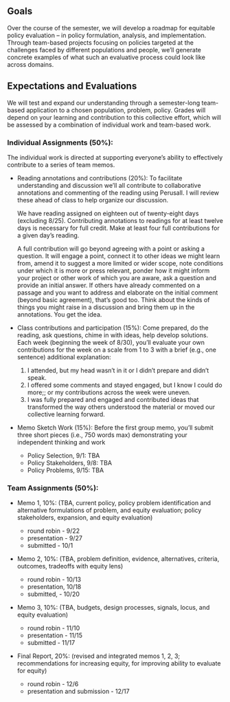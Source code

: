 ## Goals

Over the course of the semester, we will develop a roadmap for equitable policy evaluation – in policy formulation, analysis, and implementation. Through team-based projects focusing on policies targeted at the challenges faced by different populations and people, we’ll generate concrete examples of what such an evaluative process could look like across domains.

## Expectations and Evaluations
We will test and expand our understanding through a semester-long team-based application to a chosen population, problem, policy. Grades will depend on your learning and contribution to this collective effort, which will be assessed by a combination of individual work and team-based work.

### Individual Assignments (50%):
The individual work is directed at supporting everyone’s ability to effectively contribute to a series of team memos.

* Reading annotations and contributions (20%): To facilitate understanding and discussion we’ll all contribute to collaborative annotations and commenting of the reading using Perusall. I will review these ahead of class to help organize our discussion.

  We have reading assigned on eighteen out of twenty-eight days (excluding 8/25). Contributing annotations to readings for at least twelve days is necessary for full credit. Make at least four full contributions for a given day’s reading.

  A full contribution will go beyond agreeing with a point or asking a question. It will engage a point, connect it to other ideas we might learn from, amend it to suggest a more limited or wider scope, note conditions under which it is more or press relevant, ponder how it might inform your project or other work of which you are aware, ask a question and provide an initial answer. If others have already commented on a passage and you want to address and elaborate on the initial comment (beyond basic agreement), that’s good too. Think about the kinds of things you might raise in a discussion and bring them up in the annotations. You get the idea.

* Class contributions and participation (15%): Come prepared, do the reading, ask questions, chime in with ideas, help develop solutions. Each week (beginning the week of 8/30), you’ll evaluate your own contributions for the week on a scale from 1 to 3 with a brief (e.g., one sentence) additional explanation:

  1. I attended, but my head wasn’t in it or I didn’t prepare and didn’t speak.
  2. I offered some comments and stayed engaged, but I know I could do more;; or my contributions across the week were uneven.
  3. I was fully prepared and engaged and contributed ideas that transformed the way others understood the material or moved our collective learning forward.

* Memo Sketch Work (15%): Before the first group memo, you’ll submit three short pieces (i.e., 750 words max) demonstrating your independent thinking and work

    - Policy Selection, 9/1: TBA
    - Policy Stakeholders, 9/8: TBA
    - Policy Problems, 9/15: TBA

### Team Assignments (50%):


 * Memo 1, 10%: (TBA, current policy, policy problem identification and alternative formulations of problem, and equity evaluation; policy stakeholders, expansion, and equity evaluation)

    - round robin - 9/22
    - presentation - 9/27
    - submitted - 10/1

 * Memo 2, 10%: (TBA, problem definition, evidence, alternatives, criteria, outcomes, tradeoffs with equity lens)

    - round robin - 10/13
    - presentation, 10/18
    - submitted, - 10/20

 * Memo 3, 10%: (TBA, budgets, design processes, signals, locus, and equity evaluation)

     - round robin - 11/10
     - presentation - 11/15
     - submitted - 11/17

 * Final Report, 20%: (revised and integrated memos 1, 2, 3; recommendations for increasing equity, for improving ability to evaluate for equity)

    - round robin - 12/6
    - presentation and submission - 12/17
